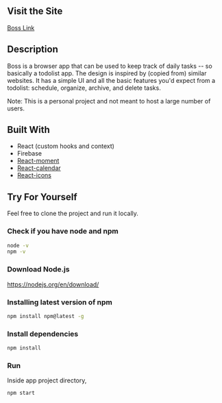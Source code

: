 ## Visit the Site 

[Boss Link](https://boss-todolist.netlify.com/)

## Description

Boss is a browser app that can be used to keep track of daily tasks -- so basically a todolist app. The design is inspired by (copied from) similar websites. It has a simple UI and all the basic features you'd expect from a todolist: schedule, organize, archive, and delete tasks.

Note: This is a personal project and not meant to host a large number of users. 

## Built With

* React (custom hooks and context)
* Firebase 
* [React-moment](https://www.npmjs.com/package/react-moment)
* [React-calendar](https://www.npmjs.com/package/react-calendar)
* [React-icons](https://react-icons.netlify.com/#/)

## Try For Yourself

Feel free to clone the project and run it locally.

### Check if you have node and npm

```sh
node -v
npm -v
```

### Download Node.js

https://nodejs.org/en/download/

### Installing latest version of npm

```sh
npm install npm@latest -g
```

### Install dependencies

```sh
npm install
```

### Run

Inside app project directory,

```sh
npm start
```






